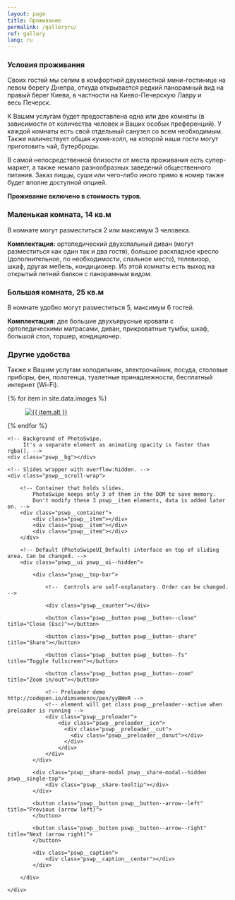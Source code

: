 ```yaml
---
layout: page
title: Проживание
permalink: /galleryru/
ref: gallery
lang: ru
---
```


<h3><a id="designer-templates" class="anchor" href="#designer-templates" aria-hidden="true"><span class="octicon octicon-link"></span></a>Условия проживания</h3>

<p>Своих гостей мы селим в комфортной двухместной мини-гостинице на левом берегу Днепра, откуда открывается редкий панорамный вид на правый берег Киева, в частности на Киево-Печерскую Лавру и весь Печерск.</p>

<p>К Вашим услугам будет предоставлена одна или две комнаты (в зависимости от количества человек и Ваших особых преференций). У каждой комнаты есть свой отдельный санузел со всем необходимым. Также наличествует общая кухня-холл, на которой наши гости могут приготовить чай, бутерброды.</p>

<p>В самой непосредственной близости от места проживания есть супер-маркет, а также немало разнообразных заведений общественного питания. Заказ пиццы, суши или чего-либо иного прямо в номер также будет вполне доступной опцией.</p>

<p><b>Проживание включено в стоимость туров.</b></p>

<h3><a id="designer-templates" class="anchor" href="#designer-templates" aria-hidden="true"><span class="octicon octicon-link"></span></a>Маленькая комната, 14 кв.м</h3>

<p>В комнате могут разместиться 2 или максимум 3 человека.</p>
<p><b>Комплектация:</b> ортопедический двухспальный диван (могут разместиться как один так и два гостя), большое раскладное кресло (дополнительное, по необходимости, спальное место), телевизор, шкаф, другая мебель, кондиционер. Из этой комнаты есть выход на открытый летний балкон с панорамным видом.</p>

<h3><a id="designer-templates" class="anchor" href="#designer-templates" aria-hidden="true"><span class="octicon octicon-link"></span></a>Большая комната, 25 кв.м</h3>

В комнате удобно могут разместиться 5, максимум 6 гостей.

<p><b>Комплектация:</b> две большие двухъярусные кровати с ортопедическими матрасами, диван, прикроватные тумбы, шкаф, большой стол, торшер, кондиционер.</p>

<h3><a id="designer-templates" class="anchor" href="#designer-templates" aria-hidden="true"><span class="octicon octicon-link"></span></a>Другие удобства</h3>

<p>Также к Вашим услугам холодильник, электрочайник, посуда, столовые приборы, фен, полотенца, туалетные принадлежности, бесплатный интернет (Wi-Fi).</p>

<div class="gallery">
  {% for item in site.data.images %}
    <div class="gallery-item" itemscope itemtype="http://schema.org/ImageGallery">
	  <figure itemprop="associatedMedia" itemscope itemtype="http://schema.org/ImageObject">
    	  <a href="{{ item.src | prepend: "/img/" | prepend: site.baseurl }}" itemprop="contentUrl" data-size="1600x1067" title="{{ item.title }}">
        	  <img src="{{ item.thumb | prepend: "/img/" | prepend: site.baseurl }}" alt="{{ item.alt }}" class="gallery-image" itemprop="thumbnail"/>
      	  </a>
	  </figure>
    </div>
  {% endfor %}
</div>

<!-- Root element of PhotoSwipe. Must have class pswp. -->
<div class="pswp" tabindex="-1" role="dialog" aria-hidden="true">

    <!-- Background of PhotoSwipe. 
         It's a separate element as animating opacity is faster than rgba(). -->
    <div class="pswp__bg"></div>

    <!-- Slides wrapper with overflow:hidden. -->
    <div class="pswp__scroll-wrap">

        <!-- Container that holds slides. 
            PhotoSwipe keeps only 3 of them in the DOM to save memory.
            Don't modify these 3 pswp__item elements, data is added later on. -->
        <div class="pswp__container">
            <div class="pswp__item"></div>
            <div class="pswp__item"></div>
            <div class="pswp__item"></div>
        </div>

        <!-- Default (PhotoSwipeUI_Default) interface on top of sliding area. Can be changed. -->
        <div class="pswp__ui pswp__ui--hidden">

            <div class="pswp__top-bar">

                <!--  Controls are self-explanatory. Order can be changed. -->

                <div class="pswp__counter"></div>

                <button class="pswp__button pswp__button--close" title="Close (Esc)"></button>

                <button class="pswp__button pswp__button--share" title="Share"></button>

                <button class="pswp__button pswp__button--fs" title="Toggle fullscreen"></button>

                <button class="pswp__button pswp__button--zoom" title="Zoom in/out"></button>

                <!-- Preloader demo http://codepen.io/dimsemenov/pen/yyBWoR -->
                <!-- element will get class pswp__preloader--active when preloader is running -->
                <div class="pswp__preloader">
                    <div class="pswp__preloader__icn">
                      <div class="pswp__preloader__cut">
                        <div class="pswp__preloader__donut"></div>
                      </div>
                    </div>
                </div>
            </div>

            <div class="pswp__share-modal pswp__share-modal--hidden pswp__single-tap">
                <div class="pswp__share-tooltip"></div> 
            </div>

            <button class="pswp__button pswp__button--arrow--left" title="Previous (arrow left)">
            </button>

            <button class="pswp__button pswp__button--arrow--right" title="Next (arrow right)">
            </button>

            <div class="pswp__caption">
                <div class="pswp__caption__center"></div>
            </div>

        </div>

    </div>

</div>
